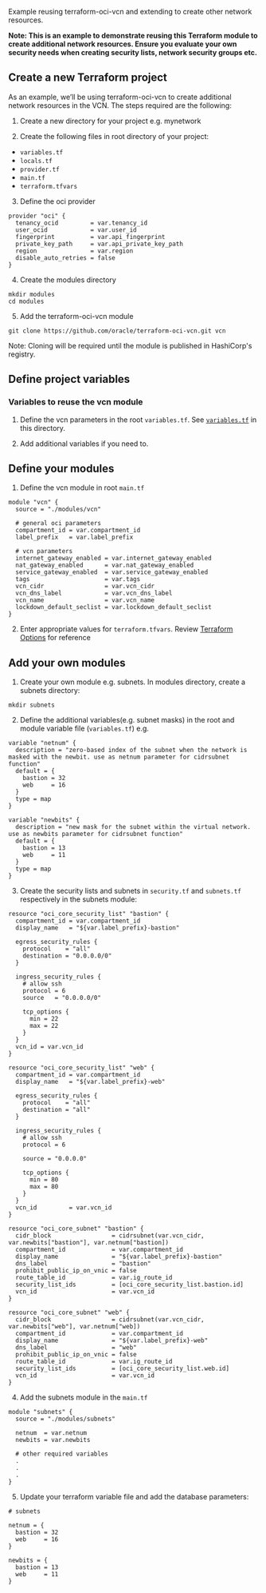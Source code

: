 [rootvariables]:https://github.com/oracle/terraform-oci-vcn/blob/master/examples/db/variables.tf
[rootlocals]:https://github.com/oracle/terraform-oci-vcn/blob/master/examples/db/locals.tf
[terraformoptions]:https://github.com/oracle/terraform-oci-vcn/blob/master/docs/terraformoptions.adoc

Example reusing terraform-oci-vcn and extending to create other network resources.

__Note: This is an example to demonstrate reusing this Terraform module to create additional network resources. Ensure you evaluate your own security needs when creating security lists, network security groups etc.__

## Create a new Terraform project

As an example, we’ll be using terraform-oci-vcn to create
additional network resources in the VCN. The steps required are the following:

1. Create a new directory for your project e.g. mynetwork

2. Create the following files in root directory of your project:

- `variables.tf`
- `locals.tf`
- `provider.tf`
- `main.tf`
- `terraform.tfvars`

3. Define the oci provider

```
provider "oci" {
  tenancy_ocid         = var.tenancy_id
  user_ocid            = var.user_id
  fingerprint          = var.api_fingerprint
  private_key_path     = var.api_private_key_path
  region               = var.region
  disable_auto_retries = false
}
```

4. Create the modules directory

```
mkdir modules
cd modules
```

5. Add the terraform-oci-vcn module

```
git clone https://github.com/oracle/terraform-oci-vcn.git vcn
```

Note: Cloning will be required until the module is published in HashiCorp's registry.

## Define project variables

### Variables to reuse the vcn module

1. Define the vcn parameters in the root `variables.tf`.
See [`variables.tf`][rootvariables] in this directory.

2. Add additional variables if you need to.

## Define your modules

1. Define the vcn module in root `main.tf`

```
module "vcn" {
  source = "./modules/vcn"
  
  # general oci parameters
  compartment_id = var.compartment_id
  label_prefix   = var.label_prefix

  # vcn parameters
  internet_gateway_enabled = var.internet_gateway_enabled
  nat_gateway_enabled      = var.nat_gateway_enabled
  service_gateway_enabled  = var.service_gateway_enabled
  tags                     = var.tags
  vcn_cidr                 = var.vcn_cidr
  vcn_dns_label            = var.vcn_dns_label
  vcn_name                 = var.vcn_name
  lockdown_default_seclist = var.lockdown_default_seclist
}
```

2. Enter appropriate values for `terraform.tfvars`. Review [Terraform Options][terraformoptions] for reference

## Add your own modules

1. Create your own module e.g. subnets. In modules directory, create a subnets directory:

```
mkdir subnets
```

2. Define the additional variables(e.g. subnet masks) in the root and module variable file (`variables.tf`) e.g. 

```
variable "netnum" {
  description = "zero-based index of the subnet when the network is masked with the newbit. use as netnum parameter for cidrsubnet function"
  default = {
    bastion = 32
    web     = 16
  }
  type = map
}

variable "newbits" {
  description = "new mask for the subnet within the virtual network. use as newbits parameter for cidrsubnet function"
  default = {
    bastion = 13
    web     = 11
  }
  type = map
}
```

3. Create the security lists and subnets in `security.tf` and `subnets.tf` respectively in the subnets module:

```
resource "oci_core_security_list" "bastion" {
  compartment_id = var.compartment_id
  display_name   = "${var.label_prefix}-bastion"

  egress_security_rules {
    protocol    = "all"
    destination = "0.0.0.0/0"
  }

  ingress_security_rules {
    # allow ssh
    protocol = 6
    source   = "0.0.0.0/0"

    tcp_options {
      min = 22
      max = 22
    }
  }
  vcn_id = var.vcn_id
}

resource "oci_core_security_list" "web" {
  compartment_id = var.compartment_id
  display_name   = "${var.label_prefix}-web"

  egress_security_rules {
    protocol    = "all"
    destination = "all"
  }

  ingress_security_rules {
    # allow ssh
    protocol = 6
    
    source = "0.0.0.0"

    tcp_options {
      min = 80
      max = 80
    }
  }
  vcn_id         = var.vcn_id
}

resource "oci_core_subnet" "bastion" {
  cidr_block                 = cidrsubnet(var.vcn_cidr, var.newbits["bastion"], var.netnum["bastion])
  compartment_id             = var.compartment_id
  display_name               = "${var.label_prefix}-bastion"
  dns_label                  = "bastion"
  prohibit_public_ip_on_vnic = false
  route_table_id             = var.ig_route_id
  security_list_ids          = [oci_core_security_list.bastion.id]
  vcn_id                     = var.vcn_id
}

resource "oci_core_subnet" "web" {
  cidr_block                 = cidrsubnet(var.vcn_cidr, var.newbits["web"], var.netnum["web])
  compartment_id             = var.compartment_id
  display_name               = "${var.label_prefix}-web"
  dns_label                  = "web"
  prohibit_public_ip_on_vnic = false
  route_table_id             = var.ig_route_id
  security_list_ids          = [oci_core_security_list.web.id]
  vcn_id                     = var.vcn_id
}
```
4. Add the subnets module in the `main.tf`

```
module "subnets" {
  source = "./modules/subnets"
  
  netnum  = var.netnum
  newbits = var.newbits
  
  # other required variables
  .
  .
  .
}
```

5. Update your terraform variable file and add the database parameters:

```
# subnets

netnum = {
  bastion = 32
  web     = 16
}

newbits = {
  bastion = 13
  web     = 11
}
```
